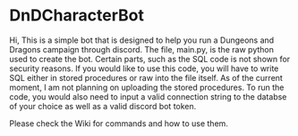 # DnDCharacterBot
Hi, This is a simple bot that is designed to help you run a Dungeons and Dragons campaign through discord. The file, main.py, is the raw python used to create the bot. 
Certain parts, such as the SQL code is not shown for security reasons. If you would like to use this code, you will have to write SQL either in stored procedures or raw into the file itself.
As of the current moment, I am not planning on uploading the stored procedures. To run the code, you would also need to input a valid connection string to the databse of your choice
as well as a valid discord bot token.


Please check the Wiki for commands and how to use them.
